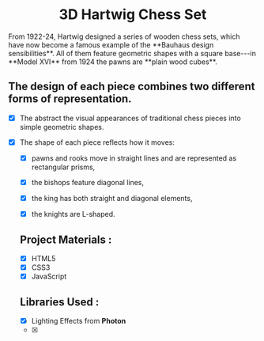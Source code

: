 <h1 align= "center"><b>3D Hartwig Chess Set</b></h1>
From 1922-24, Hartwig designed a series of wooden chess sets, which have now become a famous example of the **Bauhaus design sensibilities**. All of them feature geometric shapes with a square base---in **Model XVI** from 1924 the pawns are **plain wood cubes**.

## The design of each piece combines two different forms of representation.
- [X] The abstract the visual appearances of traditional chess pieces into simple geometric shapes.
- [X] The shape of each piece reflects how it moves: 
   - [X] pawns and rooks move in straight lines and are represented as rectangular prisms,
   - [X] the bishops feature diagonal lines,
   - [X] the king has both straight and diagonal elements,
   - [X] the knights are L-shaped.
   
   
   ## Project Materials :
   
  - [X] HTML5
  - [X] CSS3
  - [X] JavaScript
  
  ## Libraries Used :
  
  - [X] Lighting Effects from __Photon__
  - [X] 
